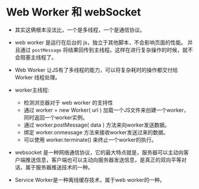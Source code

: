 # Web Worker 和 webSocket

- 其实这俩根本没法比，一个是多线程，一个是通信协议。

- web worker 是运行在后台的 js，独立于其他脚本，不会影响页面的性能。 并且通过 `postMessage` 将结果回传到主线程。这样在进行复杂操作的时候，就不会阻塞主线程了。
- Web Worker 让JS有了多线程的能力，可以将复杂耗时的操作都交付给 Worker 线程处理。
- worker主线程:
    - 检测浏览器对于 web worker 的支持性
    - 通过 worker = new Worker( url ) 加载一个JS文件来创建一个worker，同时返回一个worker实例。
    - 通过 worker.postMessage( data ) 方法来向worker发送数据。
    - 绑定 worker.onmessage 方法来接收worker发送过来的数据。
    - 可以使用 worker.terminate() 来终止一个worker的执行。

- websocket 是一种网络通信协议，它的最大特点就是，服务器可以主动向客户端推送信息，客户端也可以主动向服务器发送信息，是真正的双向平等对话，属于服务器推送技术的一种。
- Service Worker是一种离线缓存技术，属于web worker的一种。

